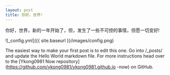 ```yaml
---
layout: post
title: 你好，世界!
---
```


你好，世界，新的一年开始了，但，发生了一些不可控的事情，但愿一切变好!

![_config.yml]({{ site.baseurl }}/images/config.png)

The easiest way to make your first post is to edit this one. Go into /_posts/ and update the Hello World markdown file. For more instructions head over to the [Ykong0981 Now repository](https://github.com/ykong0981/ykong0981.github.io -now) on GitHub.
